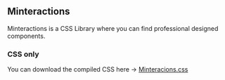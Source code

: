 ## Minteractions
Minteractions is a CSS Library where you can find professional designed components.

### CSS only
You can download the compiled CSS here -> [Minteracions.css](https://github.com/YisusJuarez/Minteractions/blob/master/css/minteractions.css) 